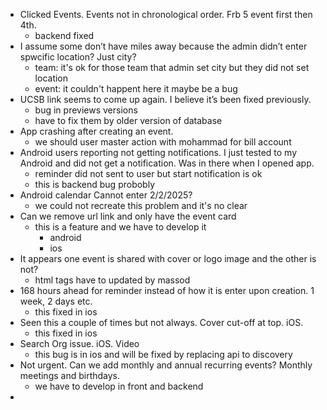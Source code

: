 - Clicked Events. Events not in chronological order. Frb 5 event first then 4th.
	- backend fixed
- I assume some don’t have miles away because the admin didn’t enter spwcific location? Just city?
	- team: it's ok for those team that admin set city but they did not set location
	- event: it couldn't happent here it maybe be a bug
- UCSB link seems to come up again. I believe it’s been fixed previously.
	- bug in previews versions 
	- have to fix them by older version of database
- App crashing after creating an event.
	- we should user master action with mohammad for bill account
- Android users reporting not getting notifications. I just tested to my Android and did not get a notification. Was in there when I opened app.
	- reminder did not sent  to user but start notification is ok
	- this is backend bug probobly
- Android calendar  Cannot enter 2/2/2025?
	- we could not recreate this  problem and it's no clear
- Can we remove url link and only have the event card
	- this is a feature and we have to develop it
		- android
		- ios
- It appears one event is shared with cover or logo image and the other is not?
	-  html tags have to updated by massod
- 168 hours ahead for reminder instead of how it is enter upon creation. 1 week, 2 days etc.
	- this fixed in ios
- Seen this a couple of times but not always. Cover cut-off at top. iOS.
	- this fixed in ios
- Search Org issue. iOS. Video
	- this bug is in ios and will be fixed by replacing api to discovery
- Not urgent. Can we add monthly and annual recurring events? Monthly meetings and birthdays.
	- we have to develop in front and backend
- 